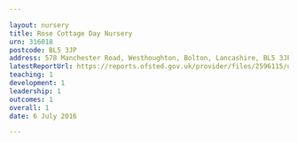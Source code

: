 ```yaml
---

layout: nursery
title: Rose Cottage Day Nursery
urn: 316018
postcode: BL5 3JP
address: 578 Manchester Road, Westhoughton, Bolton, Lancashire, BL5 3JP
latestReportUrl: https://reports.ofsted.gov.uk/provider/files/2596115/urn/316018.pdf
teaching: 1
development: 1
leadership: 1
outcomes: 1
overall: 1
date: 6 July 2016

---
```

